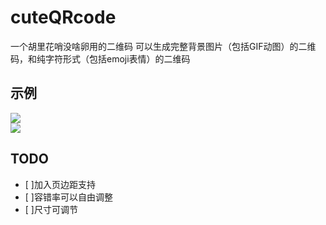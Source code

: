 # cuteQRcode
一个胡里花哨没啥卵用的二维码
可以生成完整背景图片（包括GIF动图）的二维码，和纯字符形式（包括emoji表情）的二维码  
## 示例
![](https://raw.githubusercontent.com/xiyuanpingtadi/cuteQRcode/master/temp/f026baf9ac80b64cb223a8a56c61d738.gif)  
![](https://raw.githubusercontent.com/xiyuanpingtadi/cuteQRcode/master/temp/38c75f3c2621311e1f8a09a6c92a85f3.jpg)  
## TODO
- [ ]加入页边距支持  
- [ ]容错率可以自由调整
- [ ]尺寸可调节
